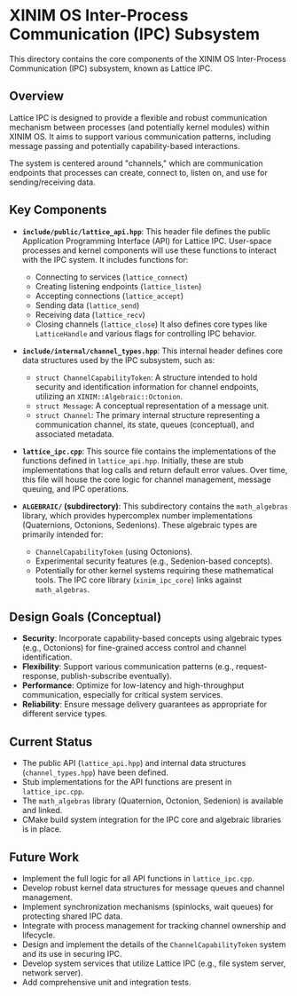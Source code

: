 # XINIM OS Inter-Process Communication (IPC) Subsystem

This directory contains the core components of the XINIM OS Inter-Process Communication (IPC) subsystem, known as Lattice IPC.

## Overview

Lattice IPC is designed to provide a flexible and robust communication mechanism between processes (and potentially kernel modules) within XINIM OS. It aims to support various communication patterns, including message passing and potentially capability-based interactions.

The system is centered around "channels," which are communication endpoints that processes can create, connect to, listen on, and use for sending/receiving data.

## Key Components

*   **`include/public/lattice_api.hpp`**: This header file defines the public Application Programming Interface (API) for Lattice IPC. User-space processes and kernel components will use these functions to interact with the IPC system. It includes functions for:
    *   Connecting to services (`lattice_connect`)
    *   Creating listening endpoints (`lattice_listen`)
    *   Accepting connections (`lattice_accept`)
    *   Sending data (`lattice_send`)
    *   Receiving data (`lattice_recv`)
    *   Closing channels (`lattice_close`)
    It also defines core types like `LatticeHandle` and various flags for controlling IPC behavior.

*   **`include/internal/channel_types.hpp`**: This internal header defines core data structures used by the IPC subsystem, such as:
    *   `struct ChannelCapabilityToken`: A structure intended to hold security and identification information for channel endpoints, utilizing an `XINIM::Algebraic::Octonion`.
    *   `struct Message`: A conceptual representation of a message unit.
    *   `struct Channel`: The primary internal structure representing a communication channel, its state, queues (conceptual), and associated metadata.

*   **`lattice_ipc.cpp`**: This source file contains the implementations of the functions defined in `lattice_api.hpp`. Initially, these are stub implementations that log calls and return default error values. Over time, this file will house the core logic for channel management, message queuing, and IPC operations.

*   **`ALGEBRAIC/` (subdirectory)**: This subdirectory contains the `math_algebras` library, which provides hypercomplex number implementations (Quaternions, Octonions, Sedenions). These algebraic types are primarily intended for:
    *   `ChannelCapabilityToken` (using Octonions).
    *   Experimental security features (e.g., Sedenion-based concepts).
    *   Potentially for other kernel systems requiring these mathematical tools.
    The IPC core library (`xinim_ipc_core`) links against `math_algebras`.

## Design Goals (Conceptual)

*   **Security**: Incorporate capability-based concepts using algebraic types (e.g., Octonions) for fine-grained access control and channel identification.
*   **Flexibility**: Support various communication patterns (e.g., request-response, publish-subscribe eventually).
*   **Performance**: Optimize for low-latency and high-throughput communication, especially for critical system services.
*   **Reliability**: Ensure message delivery guarantees as appropriate for different service types.

## Current Status

*   The public API (`lattice_api.hpp`) and internal data structures (`channel_types.hpp`) have been defined.
*   Stub implementations for the API functions are present in `lattice_ipc.cpp`.
*   The `math_algebras` library (Quaternion, Octonion, Sedenion) is available and linked.
*   CMake build system integration for the IPC core and algebraic libraries is in place.

## Future Work

*   Implement the full logic for all API functions in `lattice_ipc.cpp`.
*   Develop robust kernel data structures for message queues and channel management.
*   Implement synchronization mechanisms (spinlocks, wait queues) for protecting shared IPC data.
*   Integrate with process management for tracking channel ownership and lifecycle.
*   Design and implement the details of the `ChannelCapabilityToken` system and its use in securing IPC.
*   Develop system services that utilize Lattice IPC (e.g., file system server, network server).
*   Add comprehensive unit and integration tests.
